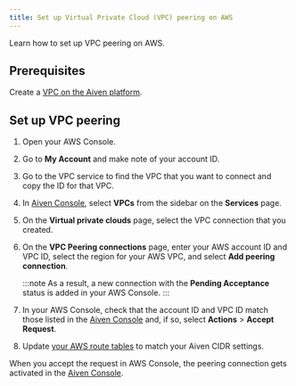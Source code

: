 ```yaml
---
title: Set up Virtual Private Cloud (VPC) peering on AWS
---
```


Learn how to set up VPC peering on AWS.

## Prerequisites

Create a
[VPC on the Aiven platform](/docs/platform/howto/manage-vpc-peering).

## Set up VPC peering

1.  Open your AWS Console.

1.  Go to **My Account** and make note of your account ID.

1.  Go to the VPC service to find the VPC that you want to connect and
    copy the ID for that VPC.

1.  In [Aiven Console](https://console.aiven.io/), select **VPCs** from
    the sidebar on the **Services** page.

1.  On the **Virtual private clouds** page, select the VPC connection
    that you created.

1.  On the **VPC Peering connections** page, enter your AWS account ID
    and VPC ID, select the region for your AWS VPC, and select **Add
    peering connection**.

    :::note
    As a result, a new connection with the **Pending Acceptance** status
    is added in your AWS Console.
    :::

1.  In your AWS Console, check that the account ID and VPC ID match
    those listed in the [Aiven Console](https://console.aiven.io/) and,
    if so, select **Actions** > **Accept Request**.

1.  Update [your AWS route
    tables](https://docs.aws.amazon.com/vpc/latest/peering/vpc-peering-routing.html)
    to match your Aiven CIDR settings.

When you accept the request in AWS Console, the peering connection gets
activated in the [Aiven Console](https://console.aiven.io/).
